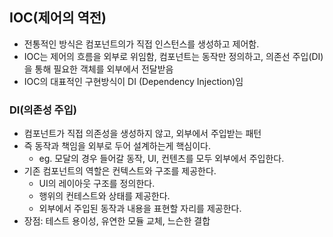 ## IOC(제어의 역전)

- 전통적인 방식은 컴포넌트의가 직접 인스턴스를 생성하고 제어함.
- IOC는 제어의 흐름을 외부로 위임함, 컴포넌트는 동작만 정의하고, 의존선 주입(DI)을 통해 필요한 객체를 외부에서 전달받음
- IOC의 대표적인 구현방식이 DI (Dependency Injection)임

### DI(의존성 주입)

- 컴포넌트가 직접 의존성을 생성하지 않고, 외부에서 주입받는 패턴
- 즉 동작과 책임을 외부로 두어 설계하는게 핵심이다.
	- eg. 모달의 경우 들어갈 동작, UI, 컨텐츠를 모두 외부에서 주입한다.
- 기존 컴포넌트의 역할은 컨텍스트와 구조를 제공한다.
	- UI의 레이아웃 구조를 정의한다.
	- 행위의 컨테스트와 상태를 제공한다.
	- 외부에서 주입된 동작과 내용을 표현할 자리를 제공한다.
- 장점: 테스트 용이성, 유연한 모듈 교체, 느슨한 결합